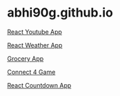 # abhi90g.github.io

<a target="_blank" href="https://abhi90g.github.io/youtube-app/"> React Youtube App </a>  

<a target="_blank" href="https://abhi90g.github.io/weather-app/"> React Weather App </a>  

<a target="_blank" href="https://abhi90g.github.io/grocery-app/"> Grocery App </a>  

<a target="_blank" href="https://abhi90g.github.io/connect-4/"> Connect 4 Game </a>  

<a target="_blank" href="https://abhi90g.github.io/countdown-app/"> React Countdown App </a>
